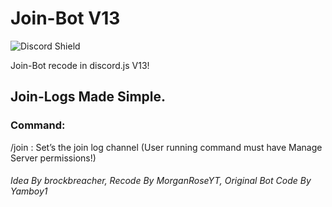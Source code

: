 # Join-Bot V13
![Discord Shield](https://discord.com/api/guilds/514101346992128012/widget.png?style=shield)

Join-Bot recode in discord.js V13!
## Join-Logs Made Simple.

### Command:
/join <channelid>: Set’s the join log channel (User running command must have Manage Server permissions!)

###### Idea By brockbreacher, Recode By MorganRoseYT, Original Bot Code By Yamboy1

